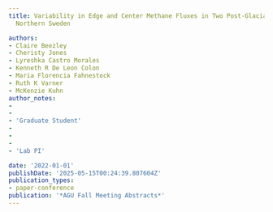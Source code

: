 ```yaml
---
title: Variability in Edge and Center Methane Fluxes in Two Post-Glacial Lakes in
  Northern Sweden

authors:
- Claire Beezley
- Cheristy Jones
- Lyreshka Castro Morales
- Kenneth R De Leon Colon
- Maria Florencia Fahnestock
- Ruth K Varner
- McKenzie Kuhn
author_notes:
- 
-
- 'Graduate Student'
- 
- 
- 
- 'Lab PI'

date: '2022-01-01'
publishDate: '2025-05-15T00:24:39.807604Z'
publication_types:
- paper-conference
publication: '*AGU Fall Meeting Abstracts*'
---
```

